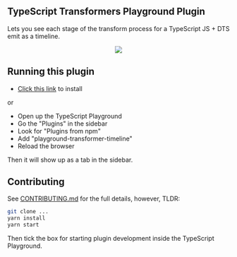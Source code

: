 ## TypeScript Transformers Playground Plugin

Lets you see each stage of the transform process for a TypeScript JS + DTS emit as a timeline.

<p align="center"><img src="./screenshots/v1.png" /></p>

## Running this plugin

- [Click this link](https://www.typescriptlang.org/play?install-plugin=playground-transformer-timeline) to install

or

- Open up the TypeScript Playground
- Go the "Plugins" in the sidebar
- Look for "Plugins from npm"
- Add "playground-transformer-timeline"
- Reload the browser

Then it will show up as a tab in the sidebar.

## Contributing

See [CONTRIBUTING.md](./CONTRIBUTING.md) for the full details, however, TLDR:

```sh
git clone ...
yarn install
yarn start
```

Then tick the box for starting plugin development inside the TypeScript Playground.
